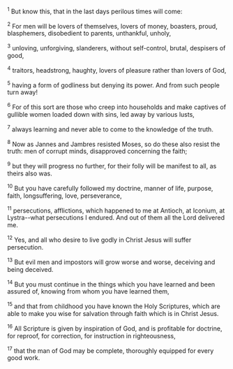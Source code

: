 <sup>1</sup> 
But know this, that in the last days perilous times will come: 

<sup>2</sup> 
For men will be lovers of themselves, lovers of money, boasters, proud, blasphemers, disobedient to parents, unthankful, unholy, 

<sup>3</sup> 
unloving, unforgiving, slanderers, without self-control, brutal, despisers of good, 

<sup>4</sup> 
traitors, headstrong, haughty, lovers of pleasure rather than lovers of God, 

<sup>5</sup> 
having a form of godliness but denying its power. And from such people turn away! 

<sup>6</sup> 
For of this sort are those who creep into households and make captives of gullible women loaded down with sins, led away by various lusts, 

<sup>7</sup> 
always learning and never able to come to the knowledge of the truth. 

<sup>8</sup> 
Now as Jannes and Jambres resisted Moses, so do these also resist the truth: men of corrupt minds, disapproved concerning the faith; 

<sup>9</sup> 
but they will progress no further, for their folly will be manifest to all, as theirs also was.

<sup>10</sup> 
But you have carefully followed my doctrine, manner of life, purpose, faith, longsuffering, love, perseverance, 

<sup>11</sup> 
persecutions, afflictions, which happened to me at Antioch, at Iconium, at Lystra--what persecutions I endured. And out of them all the Lord delivered me. 

<sup>12</sup> 
Yes, and all who desire to live godly in Christ Jesus will suffer persecution. 

<sup>13</sup> 
But evil men and impostors will grow worse and worse, deceiving and being deceived. 

<sup>14</sup> 
But you must continue in the things which you have learned and been assured of, knowing from whom you have learned them, 

<sup>15</sup> 
and that from childhood you have known the Holy Scriptures, which are able to make you wise for salvation through faith which is in Christ Jesus. 

<sup>16</sup> 
All Scripture is given by inspiration of God, and is profitable for doctrine, for reproof, for correction, for instruction in righteousness, 

<sup>17</sup> 
that the man of God may be complete, thoroughly equipped for every good work.